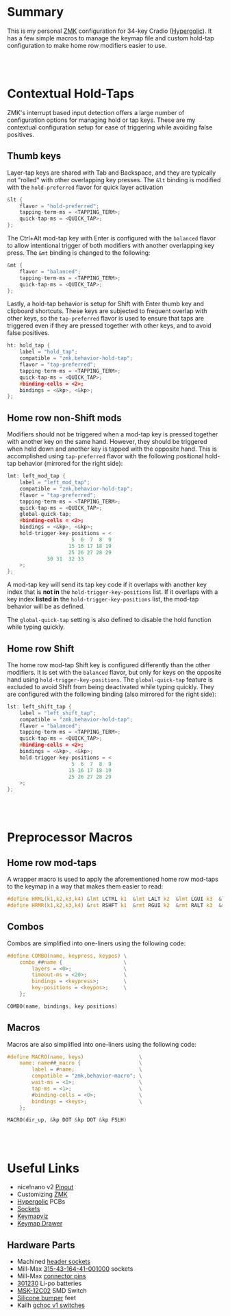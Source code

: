 # Summary
This is my personal [ZMK](https://github.com/zmkfirmware/zmk) configuration for 34-key Cradio ([Hypergolic](https://github.com/davidphilipbarr/hypergolic)). It has a few simple macros to manage the keymap file and custom hold-tap configuration to make home row modifiers easier to use.

&nbsp;</br> &nbsp;</br>

# Contextual Hold-Taps
ZMK's interrupt based input detection offers a large number of configuration options for managing hold or tap keys. These are my contextual configuration setup for ease of triggering while avoiding false positives.

## Thumb keys
Layer-tap keys are shared with Tab and Backspace, and they are typically not "rolled" with other overlapping key presses. The `&lt` binding is modified with the `hold-preferred` flavor for quick layer activation
```c
&lt {
    flavor = "hold-preferred";
    tapping-term-ms = <TAPPING_TERM>;
    quick-tap-ms = <QUICK_TAP>;
};
```
The Ctrl+Alt mod-tap key with Enter is configured with the `balanced` flavor to allow intentional trigger of both modifiers with another overlapping key press. The `&mt` binding is changed to the following:
```c
&mt {
    flavor = "balanced";
    tapping-term-ms = <TAPPING_TERM>;
    quick-tap-ms = <QUICK_TAP>;
};
```
Lastly, a hold-tap behavior is setup for Shift with Enter thumb key and clipboard shortcuts. These keys are subjected to frequent overlap with other keys, so the `tap-preferred` flavor is used to ensure that taps are triggered even if they are pressed together with other keys, and to avoid false positives.
```c
ht: hold_tap {
    label = "hold_tap";
    compatible = "zmk,behavior-hold-tap";
    flavor = "tap-preferred";
    tapping-term-ms = <TAPPING_TERM>;
    quick-tap-ms = <QUICK_TAP>;
    #binding-cells = <2>;
    bindings = <&kp>, <&kp>;
};
```

## Home row non-Shift mods
Modifiers should not be triggered when a mod-tap key is pressed together with another key on the same hand. However, they should be triggered when held down and another key is tapped with the opposite hand. This is accomplished using `tap-preferred` flavor with the following positional hold-tap behavior (mirrored for the right side):
```c
lmt: left_mod_tap {
    label = "left_mod_tap";
    compatible = "zmk,behavior-hold-tap";
    flavor = "tap-preferred";
    tapping-term-ms = <TAPPING_TERM>;
    quick-tap-ms = <QUICK_TAP>;
    global-quick-tap;
    #binding-cells = <2>;
    bindings = <&kp>, <&kp>;
    hold-trigger-key-positions = <
                     5  6  7  8  9
                    15 16 17 18 19
                    25 26 27 28 29
             30 31  32 33
    >;
};
```
A mod-tap key will send its tap key code if it overlaps with another key index that is **not in** the `hold-trigger-key-positions` list. If it overlaps with a key index **listed in** the `hold-trigger-key-positions` list, the mod-tap behavior will be as defined.

The `global-quick-tap` setting is also defined to disable the hold function while typing quickly.

## Home row Shift
The home row mod-tap Shift key is configured differently than the other modifiers. It is set with the `balanced` flavor, but only for keys on the opposite hand using `hold-trigger-key-positions`. The `global-quick-tap` feature is excluded to avoid Shift from being deactivated while typing quickly. They are configured with the following binding (also mirrored for the right side):
```c
lst: left_shift_tap {
    label = "left_shift_tap";
    compatible = "zmk,behavior-hold-tap";
    flavor = "balanced";
    tapping-term-ms = <TAPPING_TERM>;
    quick-tap-ms = <QUICK_TAP>;
    #binding-cells = <2>;
    bindings = <&kp>, <&kp>;
    hold-trigger-key-positions = <
                     5  6  7  8  9
                    15 16 17 18 19
                    25 26 27 28 29
    >;
};
```

&nbsp;</br> &nbsp;</br>

# Preprocessor Macros
## Home row mod-taps
A wrapper macro is used to apply the aforementioned home row mod-taps to the keymap in a way that makes them easier to read:
```c
#define HRML(k1,k2,k3,k4) &lmt LCTRL k1  &lmt LALT k2  &lmt LGUI k3  &lst LSHFT k4
#define HRMR(k1,k2,k3,k4) &rst RSHFT k1  &rmt RGUI k2  &rmt RALT k3  &rmt RCTRL k4
```
## Combos
Combos are simplified into one-liners using the following code:
```c
#define COMBO(name, keypress, keypos) \
    combo_##name {                    \
        layers = <0>;                 \
        timeout-ms = <20>;            \
        bindings = <keypress>;        \
        key-positions = <keypos>;     \
    };

COMBO(name, bindings, key positions)
```
## Macros
Macros are also simplified into one-liners using the following code:
```c
#define MACRO(name, keys)                  \
    name: name##_macro {                   \
        label = #name;                     \
        compatible = "zmk,behavior-macro"; \
        wait-ms = <1>;                     \
        tap-ms = <1>;                      \
        #binding-cells = <0>;              \
        bindings = <keys>;                 \
    };

MACRO(dir_up, &kp DOT &kp DOT &kp FSLH)
```

&nbsp;</br> &nbsp;</br>

# Useful Links
* nice!nano v2 [Pinout](https://nicekeyboards.com/docs/nice-nano/pinout-schematic/)
* Customizing [ZMK](https://zmk.dev/docs/customization)
* [Hypergolic](https://github.com/davidphilipbarr/hypergolic) PCBs
* [Sockets](https://github.com/joric/nrfmicro/wiki/Sockets)
* [Keymapviz](https://github.com/yskoht/keymapviz)
* [Keymap Drawer](https://github.com/caksoylar/keymap-drawer)
## Hardware Parts
* Machined [header sockets](https://www.aliexpress.com/item/32852480645.html)
* Mill-Max [315-43-164-41-001000](https://www.digikey.com/en/products/detail/mill-max-manufacturing-corp/315-43-164-41-001000/1212142) sockets
* Mill-Max [connector pins](https://www.digikey.com/product-detail/en/3320-0-00-15-00-00-03-0/ED1134-ND/4147392)
* [301230](https://www.aliexpress.com/item/4000336497558.html) Li-po batteries
* [MSK-12C02](https://www.aliexpress.com/item/1005001398386692.html) SMD Switch
* [Silicone bumper](https://www.aliexpress.com/item/32912066603.html) feet
* Kailh [gchoc v1 switches](https://www.aliexpress.com/item/4000907409650.html)
